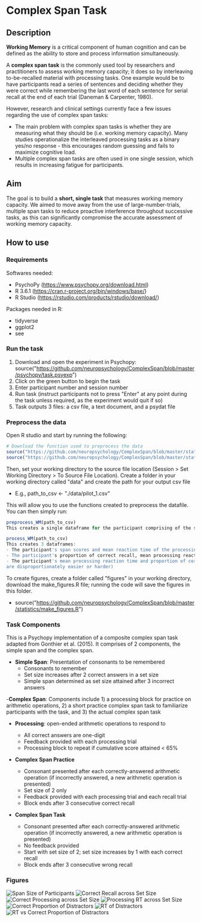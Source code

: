 # Complex Span Task

## Description

**Working Memory** is a critical component of human cognition and can be defined as the ability to store and process information simultaneously.

A **complex span task** is the commonly used tool by researchers and practitioners to assess working memory capacity; it does so by interleaving 
to-be-recalled material with processing tasks. One example would be to have participants read a series of sentences and deciding whether they were correct
while remembering the last word of each sentence for serial recall at the end of each trial (Daneman & Carpenter, 1980).

However, research and clinical settings currently face a few issues regarding the use of complex span tasks:
- The main problem with complex span tasks is whether they are measuring what they should be (i.e. working memory capacity). Many studies operationalize
the interleaved processing tasks as a binary yes/no response - this encourages random guessing and fails to maximize cognitive load.
- Multiple complex span tasks are often used in one single session, which results in increasing fatigue for participants. 

## Aim

The goal is to build a **short, single task** that measures working memory capacity. We aimed to move away from the use of large-number-trials, 
multiple span tasks to reduce proactive interference throughout successive tasks, as this can significantly compromise the accurate assessment
of working memory capacity.

## How to use

### Requirements

Softwares needed:
- PsychoPy (https://www.psychopy.org/download.html)
- R 3.6.1 (https://cran.r-project.org/bin/windows/base/)
- R Studio (https://rstudio.com/products/rstudio/download/)

Packages needed in R:
- tidyverse
- ggplot2
- see

### Run the task

1. Download and open the experiment in Psychopy: source("https://github.com/neuropsychology/ComplexSpan/blob/master/psychopy/task.psyexp")
2. Click on the green button to begin the task
3. Enter participant number and session number 
4. Run task (instruct participants not to press "Enter" at any point during the task unless required, as the experiment would quit if so)
5. Task outputs 3 files: a csv file, a text document, and a psydat file

### Preprocess the data

Open R studio and start by running the following:

```r
# Download the function used to preprocess the data
source("https://github.com/neuropsychology/ComplexSpan/blob/master/statistics/preprocessing.R")
source("https://github.com/neuropsychology/ComplexSpan/blob/master/statistics/processing.R")
```
Then, set your working directory to the source file location (Session > Set Working Directory > To Source File Location).
Create a folder in your working directory called "data" and create the path for your output csv file
-  E.g., path_to_csv <- "./data/pilot_1.csv"

This will allow you to use the functions created to preprocess the datafile. You can then simply run:

```r
preprocess_WM(path_to_csv)
This creates a single dataframe for the participant comprising of the simple span and complex span task components.

process_WM(path_to_csv)
This creates 3 dataframes:
- The participant's span scores and mean reaction time of the processing trials
- The participant's proportion of correct recall, mean processing reaction time, and proportion of correct processing across set sizes
- The participant's mean processing reaction time and proportion of correct processing across different distractors (to later check if any distractors
are disproportionately easier or harder)
```
To create figures, create a folder called "figures" in your working directory, download the make_figures.R file; running the code will save the figures in this folder.
- source("https://github.com/neuropsychology/ComplexSpan/blob/master/statistics/make_figures.R")


### Task Components

This is a Psychopy implementation of a composite complex span task adapted from Gonthier et al. (2015). It comprises of 2 components, the simple span
and the complex span.

- **Simple Span**: Presentation of consonants to be remembered
  - Consonants to remember
  - Set size increases after 2 correct answers in a set size
  - Simple span determined as set size attained after 3 incorrect answers

-**Complex Span**: Components include 1) a processing block for practice on arithmetic operations, 2) a short practice complex span task to 
familiarize participants with the task, and 3) the actual complex span task
  - **Processing**: open-ended arithmetic operations to respond to
    - All correct answers are one-digit
    - Feedback provided with each processing trial
    - Processing block to repeat if cumulative score attained < 65%

  - **Complex Span Practice**
    - Consonant presented after each correctly-answered arithmetic operation (if incorrectly answered, a new arithmetic operation is presented)
    - Set size of 2 only
    - Feedback provided with each processing trial and each recall trial
    - Block ends after 3 consecutive correct recall

  - **Complex Span Task**
    - Consonant presented after each correctly-answered arithmetic operation (if incorrectly answered, a new arithmetic operation is presented)
    - No feedback provided
    - Start with set size of 2; set size increases by 1 with each correct recall
    - Block ends after 3 consecutive wrong recall

### Figures

![Span Size of Participants](https://github.com/neuropsychology/ComplexSpan/blob/master/statistics/figures/Participant_SpanSize.png)
![Correct Recall across Set Size](https://github.com/neuropsychology/ComplexSpan/blob/master/statistics/figures/SetSize_RecallCorr.png)
![Correct Processing across Set Size](https://github.com/neuropsychology/ComplexSpan/blob/master/statistics/figures/SetSize_ProcessingCorr.png)
![Processing RT across Set Size](https://github.com/neuropsychology/ComplexSpan/blob/master/statistics/figures/SetSize_ProcessingRT.png)
![Correct Proportion of Distractors](https://github.com/neuropsychology/ComplexSpan/blob/master/statistics/figures/Distractor_Correct.png)
![RT of Distractors](https://github.com/neuropsychology/ComplexSpan/blob/master/statistics/figures/Distractor_RT.png)
![RT vs Correct Proportion of Distractors](https://github.com/neuropsychology/ComplexSpan/blob/master/statistics/figures/Distractor_RTvsCorrect.png)
